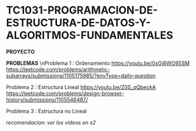 # TC1031-PROGRAMACION-DE-ESTRUCTURA-DE-DATOS-Y-ALGORITMOS-FUNDAMENTALES
**PROYECTO**

**PROBLEMAS**
\nProblema 1 : Ordenamiento
https://youtu.be/0sGj8WO95SM
https://leetcode.com/problems/arithmetic-subarrays/submissions/1105175985/?envType=daily-question

Problema 2 : Estructura Lineal
https://youtu.be/Z0S_qQbeckA
https://leetcode.com/problems/design-browser-history/submissions/1105546487/

Problema 3 : Estructura no Lineal



*recomendacion: ver los videos en x2*
